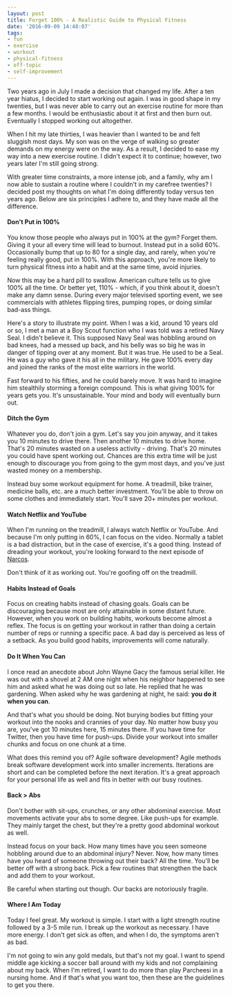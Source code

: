 ```yaml
---
layout: post
title: Forget 100% - A Realistic Guide to Physical Fitness
date: '2016-09-09 14:48:07'
tags:
- fun
- exercise
- workout
- physical-fitness
- off-topic
- self-improvement
---
```


Two years ago in July I made a decision that changed my life. After a ten year hiatus, I decided to start working out again. I was in good shape in my twenties, but I was never able to carry out an exercise routine for more than a few months. I would be enthusiastic about it at first and then burn out. Eventually I stopped working out altogether.

When I hit my late thirties, I was heavier than I wanted to be and felt sluggish most days. My son was on the verge of walking so greater demands on my energy were on the way. As a result, I decided to ease my way into a new exercise routine. I didn't expect it to continue; however, two years later I'm still going strong.

With greater time constraints, a more intense job, and a family, why am I now able to sustain a routine where I couldn't in my carefree twenties? I decided post my thoughts on what I'm doing differently today versus ten years ago. Below are six principles I adhere to, and they have made all the difference.

#### Don't Put in 100%

You know those people who always put in 100% at the gym? Forget them. Giving it your all every time will lead to burnout. Instead put in a solid 60%. Occasionally bump that up to 80 for a single day, and rarely, when you're feeling really good, put in 100%. With this approach, you're more likely to turn physical fitness into a habit and at the same time, avoid injuries.

Now this may be a hard pill to swallow. American culture tells us to give 100% all the time. Or better yet, 110% - which, if you think about it, doesn't make any damn sense. During every major televised sporting event, we see commercials with athletes flipping tires, pumping ropes, or doing similar bad-ass things.

Here's a story to illustrate my point. When I was a kid, around 10 years old or so, I met a man at a Boy Scout function who I was told was a retired Navy Seal. I didn't believe it. This supposed Navy Seal was hobbling around on bad knees, had a messed up back, and his belly was so big he was in danger of tipping over at any moment. But it was true. He used to be a Seal. He was a guy who gave it his all in the military. He gave 100% every day and joined the ranks of the most elite warriors in the world.

Fast forward to his fifties, and he could barely move. It was hard to imagine him stealthily storming a foreign compound. This is what giving 100% for years gets you. It's unsustainable. Your mind and body will eventually burn out.

#### Ditch the Gym

Whatever you do, don't join a gym. Let's say you join anyway, and it takes you 10 minutes to drive there. Then another 10 minutes to drive home. That's 20 minutes wasted on a useless activity - driving. That's 20 minutes you could have spent working out. Chances are this extra time will be just enough to discourage you from going to the gym most days, and you've just wasted money on a membership.

Instead buy some workout equipment for home. A treadmill, bike trainer, medicine balls, etc. are a much better investment. You'll be able to throw on some clothes and immediately start. You'll save 20+ minutes per workout.

#### Watch Netflix and YouTube

When I'm running on the treadmill, I always watch Netflix or YouTube. And because I'm only putting in 60%, I can focus on the video. Normally a tablet is a bad distraction, but in the case of exercise, it's a good thing. Instead of dreading your workout, you're looking forward to the next episode of [Narcos](https://www.netflix.com/info/80025172).

Don't think of it as working out. You're goofing off on the treadmill.

#### Habits Instead of Goals

Focus on creating habits instead of chasing goals. Goals can be discouraging because most are only attainable in some distant future. However, when you work on building habits, workouts become almost a reflex. The focus is on getting your workout in rather than doing a certain number of reps or running a specific pace. A bad day is perceived as less of a setback. As you build good habits, improvements will come naturally.

#### Do It When You Can

I once read an anecdote about John Wayne Gacy the famous serial killer. He was out with a shovel at 2 AM one night when his neighbor happened to see him and asked what he was doing out so late. He replied that he was gardening. When asked why he was gardening at night, he said: **you do it when you can**.

And that's what you should be doing. Not burying bodies but fitting your workout into the nooks and crannies of your day. No matter how busy you are, you've got 10 minutes here, 15 minutes there. If you have time for Twitter, then you have time for push-ups. Divide your workout into smaller chunks and focus on one chunk at a time.

What does this remind you of? Agile software development? Agile methods break software development work into smaller increments. Iterations are short and can be completed before the next iteration. It's a great approach for your personal life as well and fits in better with our busy routines.

#### Back > Abs

Don't bother with sit-ups, crunches, or any other abdominal exercise. Most movements activate your abs to some degree. Like push-ups for example. They mainly target the chest, but they're a pretty good abdominal workout as well.

Instead focus on your back. How many times have you seen someone hobbling around due to an abdominal injury? Never. Now, how many times have you heard of someone throwing out their back? All the time. You'll be better off with a strong back. Pick a few routines that strengthen the back and add them to your workout.

Be careful when starting out though. Our backs are notoriously fragile.

#### Where I Am Today

Today I feel great. My workout is simple. I start with a light strength routine followed by a 3-5 mile run. I break up the workout as necessary. I have more energy. I don't get sick as often, and when I do, the symptoms aren't as bad.

I'm not going to win any gold medals, but that's not my goal. I want to spend middle age kicking a soccer ball around with my kids and not complaining about my back. When I'm retired, I want to do more than play Parcheesi in a nursing home. And if that's what you want too, then these are the guidelines to get you there.